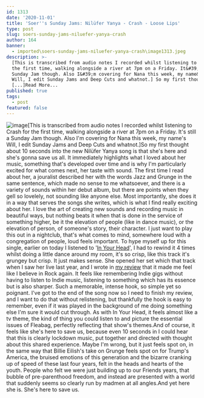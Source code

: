 ```yaml
---
id: 1313
date: '2020-11-01'
title: 'Soer''s Sunday Jams: Nilüfer Yanya - Crash - Loose Lips'
type: post
slug: soers-sunday-jams-niluefer-yanya-crash
author: 164
banner:
  - imported\soers-sunday-jams-niluefer-yanya-crash\image1313.jpeg
description: >-
  [This is transcribed from audio notes I recorded whilst listening to Crash for
  the first time, walking alongside a river at 7pm on a Friday. It&#39;s still a
  Sunday Jam though. Also I&#39;m covering for Nana this week, my name&#39;s
  Will, I edit Sunday Jams and Deep Cuts and whatnot.] So my first thought about
  [...]Read More...
published: true
tags:
  - post
featured: false
---
```

![image](../imported\soers-sunday-jams-niluefer-yanya-crash\image1313.jpeg)\[This is transcribed from audio notes I recorded whilst listening to Crash for the first time, walking alongside a river at 7pm on a Friday. It's still a Sunday Jam though. Also I'm covering for Nana this week, my name's Will, I edit Sunday Jams and Deep Cuts and whatnot.\]So my first thought about 10 seconds into the new Nilüfer Yanya song is that she's here and she's gonna save us all. It immediately highlights what I loved about her music, something that's developed over time and is why I'm particularly excited for what comes next, her taste with sound. The first time I read about her, a jouralist described her with the words Jazz and Grunge in the same sentence, which made no sense to me whatsoever, and there is a variety of sounds within her debut album, but there are points when they gell so lovelely, not sounding like anyone else. Most importantly, she does it in a way that serves the songs she writes, which is what I find really exciting about her. I love the art of creating new sounds and recording music in beautiful ways, but nothing beats it when that is done in the service of something higher, be it the elevation of people (like in dance music), or the elevation of person, of someone's story, their character. I just want to play this out in a nightclub, that's what comes to mind, somewhere loud with a congregation of people, loud feels important. To hype myself up for this single, earlier on today I listened to '[In Your Head](https://www.youtube.com/watch?v=fsxf541UI-8)', I had to rewind it 4 times whilst doing a little dance around my room, it's so crisp, like this track it's grungey but crisp. It just makes sense. She opened her set which that track when I saw her live last year, and I wrote in [my review](http://loose-lips.co.uk/blog/niluefer-yanya-at-earth-hackney-090419) that it made me feel like I believe in Rock again. It feels like remembering Indie gigs without having to listen to Indie music, listening to something which has its essence but is also sharper. Such a memorable, intense hook, so simple yet so poignant. I've got to the end of the song now so I need to finish my review, and I want to do that without relistening, but thankfully the hook is easy to remember, even if it was played in the background of me doing something else I'm sure it would cut through. As with In Your Head, it feels almost like a tv theme, the kind of thing you could listen to and picture the essential issues of Fleabag, perfectly reflecting that show's themes.And of course, it feels like she's here to save us, because even 10 seconds in I could hear that this is clearly lockdown music, put together and directed with thought about this shared experience. Maybe I'm wrong, but it just feels spot on, in the same way that Billie Eilish's take on Grunge feels spot on for Trump's America, the bruised emotions of this generation and the bizarre cranking up of speed of these last four years, felt in the heads and hearts of the youth. People who felt we were just building up to our Friends years, that bubble of pre-parenthood freedom, and instead are presented with a world that suddenly seems so clearly run by madmen at all angles.And yet here she is. She's here to save us.